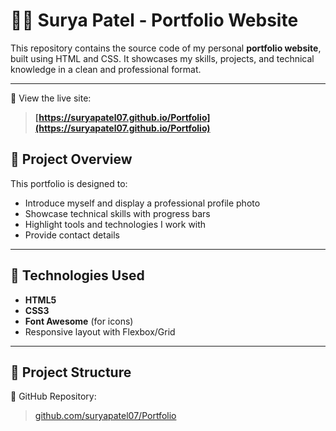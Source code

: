 # 👨‍💻 Surya Patel - Portfolio Website

This repository contains the source code of my personal **portfolio website**, built using HTML and CSS. It showcases my skills, projects, and technical knowledge in a clean and professional format.

---
🚀 View the live site:  
> **[https://suryapatel07.github.io/Portfolio](https://suryapatel07.github.io/Portfolio)**


## 📌 Project Overview

This portfolio is designed to:

- Introduce myself and display a professional profile photo
- Showcase technical skills with progress bars
- Highlight tools and technologies I work with
- Provide contact details

---

## 🧰 Technologies Used

- **HTML5**
- **CSS3**
- **Font Awesome** (for icons)
- Responsive layout with Flexbox/Grid

---

## 📂 Project Structure
 📁 GitHub Repository:  
> [github.com/suryapatel07/Portfolio](https://github.com/suryapatel07/Portfolio)



